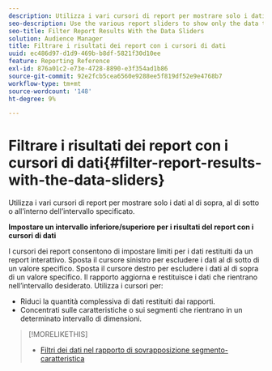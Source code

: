 ```yaml
---
description: Utilizza i vari cursori di report per mostrare solo i dati al di sopra, al di sotto o all’interno dell’intervallo specificato.
seo-description: Use the various report sliders to show only the data that falls above, below, or within your specified range.
seo-title: Filter Report Results With the Data Sliders
solution: Audience Manager
title: Filtrare i risultati dei report con i cursori di dati
uuid: ec486d97-d1d9-469b-b8df-5821f30d10ee
feature: Reporting Reference
exl-id: 876a01c2-e73e-4728-8890-e3f354ad1b86
source-git-commit: 92e2fcb5cea6560e9288ee5f819df52e9e4768b7
workflow-type: tm+mt
source-wordcount: '148'
ht-degree: 9%

---
```


# Filtrare i risultati dei report con i cursori di dati{#filter-report-results-with-the-data-sliders}

Utilizza i vari cursori di report per mostrare solo i dati al di sopra, al di sotto o all’interno dell’intervallo specificato.

<!-- 

c_reach_slider.xml

 -->

**Impostare un intervallo inferiore/superiore per i risultati del report con i cursori di dati**

I cursori dei report consentono di impostare limiti per i dati restituiti da un report interattivo. Sposta il cursore sinistro per escludere i dati al di sotto di un valore specifico. Sposta il cursore destro per escludere i dati al di sopra di un valore specifico. Il rapporto aggiorna e restituisce i dati che rientrano nell’intervallo desiderato. Utilizza i cursori per:

* Riduci la quantità complessiva di dati restituiti dai rapporti.
* Concentrati sulle caratteristiche o sui segmenti che rientrano in un determinato intervallo di dimensioni.

>[!MORELIKETHIS]
>
>* [Filtri dei dati nel rapporto di sovrapposizione segmento-caratteristica](../../reporting/dynamic-reports/segment-trait-overlap-report.md#data-filters-s2t-report)

